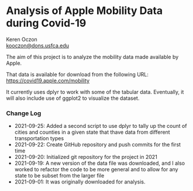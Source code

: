 # Analysis of Apple Mobility Data during Covid-19

Keren Oczon  
kooczon@dons.usfca.edu

The aim of this project is to analyze the mobility data made available by Apple.

That data is available for download from the following URL:
https://covid19.apple.com/mobility

It currently uses dplyr to work with some of the tabular data. Eventually, it will also include use of ggplot2 to visualize the dataset.

### Change Log

* 2021-09-25: Added a second script to use dplyr to tally up the count of cities and counties in a given state that thave data from different transportation types
* 2021-09-22: Create GitHub repository and push commits for the first time
* 2021-09-20: Initialized git repository for the project in 2021
* 2021-09-19: A new version of the data file was downloaded, and I also worked to refactor the code to be more general and to allow for any state to be subset from the larger file
* 2021-09-01: It was originally downloaded for analysis.  
